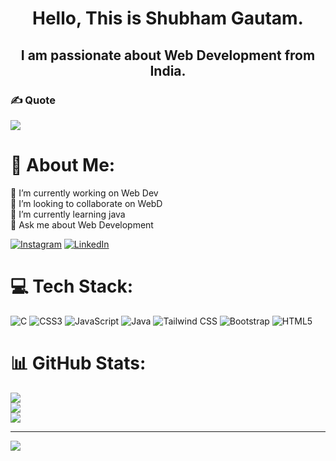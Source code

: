 <h1 align="center">
  Hello, This is Shubham Gautam.
</h1>
<h2 align="center">
  I am passionate about Web Development from India.
</h2>

### ✍️ Quote
![](https://quotes-github-readme.vercel.app/api?type=horizontal&theme=radical)
# 💫 About Me:
🔭 I’m currently working  on Web Dev
<br>👯 I’m looking to collaborate on WebD <br>🌱 I’m currently learning java<br>💬 Ask me about Web Development<br>

   [![Instagram](https://img.shields.io/badge/Instagram-%23E4405F.svg?logo=Instagram&logoColor=white)](https://instagram.com/huhuj) [![LinkedIn](https://img.shields.io/badge/LinkedIn-%230077B5.svg?logo=linkedin&logoColor=white)](https://linkedin.com/in/jkljkjlkjjk) 

# 💻 Tech Stack:
![C](https://img.shields.io/badge/c-%2300599C.svg?style=flat&logo=c&logoColor=white) ![CSS3](https://img.shields.io/badge/css3-%231572B6.svg?style=flat&logo=css3&logoColor=white) ![JavaScript](https://img.shields.io/badge/javascript-%23323330.svg?style=flat&logo=javascript&logoColor=%23F7DF1E) ![Java](https://img.shields.io/badge/java-%23ED8B00.svg?style=flat&logo=java&logoColor=white) ![Tailwind CSS](https://img.shields.io/badge/tailwindcss-%2338B2AC.svg?style=flat&logo=tailwind-css&logoColor=white)
 ![Bootstrap](https://img.shields.io/badge/bootstrap-%23563D7C.svg?style=flat&logo=bootstrap&logoColor=white) ![HTML5](https://img.shields.io/badge/html5-%23E34F26.svg?style=flat&logo=html5&logoColor=white)
# 📊 GitHub Stats:
![](https://github-readme-stats.vercel.app/api?username=Shubhamgautam0&theme=darcula&hide_border=false&include_all_commits=true&count_private=false)<br/>
![](https://github-readme-streak-stats.herokuapp.com/?user=Shubhamgautam0&theme=darcula&hide_border=false)<br/>
![](https://github-readme-stats.vercel.app/api/top-langs/?username=Shubhamgautam0&theme=darcula&hide_border=false&include_all_commits=true&count_private=false&layout=compact)

---
[![](https://visitcount.itsvg.in/api?id=Shubhamgautam0&icon=0&color=0)](https://visitcount.itsvg.in)

<!-- Proudly created with GPRM ( https://gprm.itsvg.in ) -->

